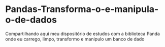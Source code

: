 # Pandas-Transforma-o-e-manipula-o-de-dados
Compartilhando aqui meu dispositório de estudos com a biblioteca Panda onde eu carrego, limpo, transformo e manipulo um banco de dado
